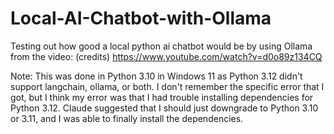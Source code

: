 # Local-AI-Chatbot-with-Ollama
Testing out how good a local python ai chatbot would be by using Ollama from the video: (credits) https://www.youtube.com/watch?v=d0o89z134CQ

Note: This was done in Python 3.10 in Windows 11 as Python 3.12 didn't support langchain, ollama, or both. I don't remember the specific error that I got, but I think my error was that I had trouble installing dependencies for Python 3.12. Claude suggested that I should just downgrade to Python 3.10 or 3.11, and I was able to finally install the dependencies. 
